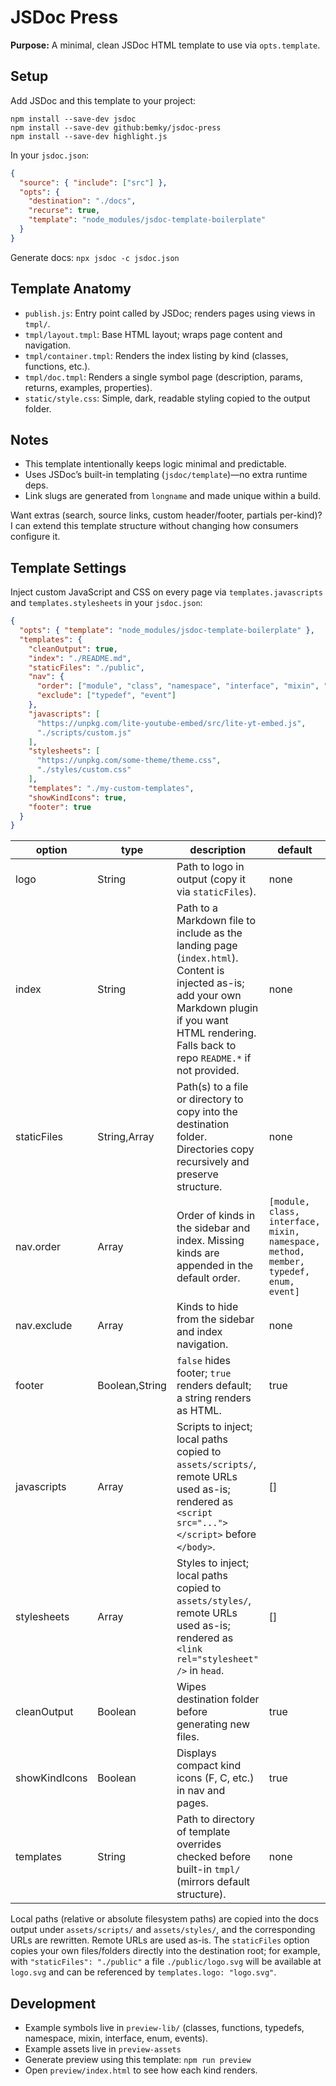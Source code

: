 # JSDoc Press

**Purpose:** A minimal, clean JSDoc HTML template to use via `opts.template`.

## Setup

Add JSDoc and this template to your project:

    npm install --save-dev jsdoc
    npm install --save-dev github:bemky/jsdoc-press
    npm install --save-dev highlight.js

In your `jsdoc.json`:
  ```json
  {
    "source": { "include": ["src"] },
    "opts": {
      "destination": "./docs",
      "recurse": true,
      "template": "node_modules/jsdoc-template-boilerplate"
    }
  }
  ```

Generate docs: `npx jsdoc -c jsdoc.json`

## Template Anatomy

- `publish.js`: Entry point called by JSDoc; renders pages using views in `tmpl/`.
- `tmpl/layout.tmpl`: Base HTML layout; wraps page content and navigation.
- `tmpl/container.tmpl`: Renders the index listing by kind (classes, functions, etc.).
- `tmpl/doc.tmpl`: Renders a single symbol page (description, params, returns, examples, properties).
- `static/style.css`: Simple, dark, readable styling copied to the output folder.

## Notes

- This template intentionally keeps logic minimal and predictable.
- Uses JSDoc’s built-in templating (`jsdoc/template`)—no extra runtime deps.
- Link slugs are generated from `longname` and made unique within a build.

Want extras (search, source links, custom header/footer, partials per-kind)? I can extend this template structure without changing how consumers configure it.

## Template Settings

Inject custom JavaScript and CSS on every page via `templates.javascripts` and `templates.stylesheets` in your `jsdoc.json`:
  ```json
  {
    "opts": { "template": "node_modules/jsdoc-template-boilerplate" },
    "templates": {
      "cleanOutput": true,
      "index": "./README.md",
      "staticFiles": "./public", 
      "nav": {
        "order": ["module", "class", "namespace", "interface", "mixin", "method", "member", "typedef", "enum", "event"],
        "exclude": ["typedef", "event"]
      },
      "javascripts": [
        "https://unpkg.com/lite-youtube-embed/src/lite-yt-embed.js",
        "./scripts/custom.js"
      ],
      "stylesheets": [
        "https://unpkg.com/some-theme/theme.css",
        "./styles/custom.css"
      ],
      "templates": "./my-custom-templates",
      "showKindIcons": true,
      "footer": true
    }
  }
  ```
  
|option|type|description|default|
|------|----|------------|-------|
|logo|String|Path to logo in output (copy it via `staticFiles`).|none|
|index|String|Path to a Markdown file to include as the landing page (`index.html`). Content is injected as-is; add your own Markdown plugin if you want HTML rendering. Falls back to repo `README.*` if not provided.|none|
|staticFiles|String,Array<String>|Path(s) to a file or directory to copy into the destination folder. Directories copy recursively and preserve structure.|none|
|nav.order|Array<String>|Order of kinds in the sidebar and index. Missing kinds are appended in the default order.|`[module, class, interface, mixin, namespace, method, member, typedef, enum, event]`|
|nav.exclude|Array<String>|Kinds to hide from the sidebar and index navigation.|none|
|footer|Boolean,String|`false` hides footer; `true` renders default; a string renders as HTML.|true|
|javascripts|Array<String>|Scripts to inject; local paths copied to `assets/scripts/`, remote URLs used as-is; rendered as `<script src="..."></script>` before `</body>`.|[]|
|stylesheets|Array<String>|Styles to inject; local paths copied to `assets/styles/`, remote URLs used as-is; rendered as `<link rel="stylesheet" />` in `head`.|[]|
|cleanOutput|Boolean|Wipes destination folder before generating new files.|true|
|showKindIcons|Boolean|Displays compact kind icons (F, C, etc.) in nav and pages.|true|
|templates|String|Path to directory of template overrides checked before built-in `tmpl/` (mirrors default structure).|none|

Local paths (relative or absolute filesystem paths) are copied into the docs output under `assets/scripts/` and `assets/styles/`, and the corresponding URLs are rewritten. Remote URLs are used as-is. The `staticFiles` option copies your own files/folders directly into the destination root; for example, with `"staticFiles": "./public"` a file `./public/logo.svg` will be available at `logo.svg` and can be referenced by `templates.logo: "logo.svg"`.

## Development

- Example symbols live in `preview-lib/` (classes, functions, typedefs, namespace, mixin, interface, enum, events).
- Example assets live in `preview-assets`
- Generate preview using this template: `npm run preview`
- Open `preview/index.html` to see how each kind renders.
